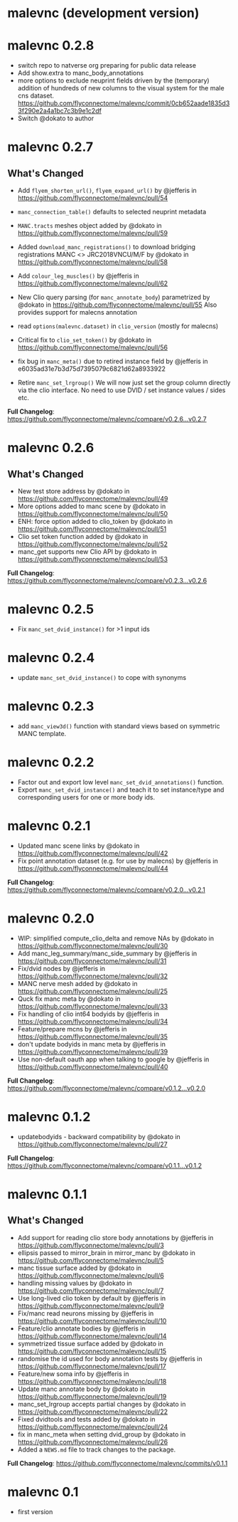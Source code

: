 # malevnc (development version)

# malevnc 0.2.8

* switch repo to natverse org preparing for public data release
* Add show.extra to manc_body_annotations 
* more options to exclude neuprint fields driven by the (temporary) addition of hundreds of new columns to the visual system for the male cns dataset. https://github.com/flyconnectome/malevnc/commit/0cb652aade1835d33f290e2a4a1bc7c3b9e1c2df
* Switch @dokato to author

# malevnc 0.2.7

## What's Changed
* Add `flyem_shorten_url()`, `flyem_expand_url()` by @jefferis in https://github.com/flyconnectome/malevnc/pull/54
* `manc_connection_table()` defaults to selected neuprint metadata
* `MANC.tracts` meshes object added by @dokato in https://github.com/flyconnectome/malevnc/pull/59
* Added `download_manc_registrations()` to download bridging registrations
  MANC <> JRC2018VNCU/M/F by @dokato in https://github.com/flyconnectome/malevnc/pull/58
* Add `colour_leg_muscles()` by @jefferis in https://github.com/flyconnectome/malevnc/pull/62

* New Clio query parsing (for `manc_annotate_body`) parametrized by @dokato in https://github.com/flyconnectome/malevnc/pull/55
  Also provides support for malecns annotation
* read `options(malevnc.dataset)` in `clio_version` (mostly for malecns)
* Critical fix to `clio_set_token()` by @dokato in https://github.com/flyconnectome/malevnc/pull/56
* fix bug in `manc_meta()` due to retired instance field by @jefferis in e6035ad31e7b3d75d7395079c6821d62a8933922
* Retire `manc_set_lrgroup()` We will now just set the group column directly
  via the clio interface. No need to use DVID / set instance values / sides etc.


**Full Changelog**: https://github.com/flyconnectome/malevnc/compare/v0.2.6...v0.2.7

# malevnc 0.2.6
## What's Changed
* New test store address by @dokato in https://github.com/flyconnectome/malevnc/pull/49
* More options added to manc scene by @dokato in https://github.com/flyconnectome/malevnc/pull/50
* ENH: force option added to clio_token by @dokato in https://github.com/flyconnectome/malevnc/pull/51
* Clio set token function added by @dokato in https://github.com/flyconnectome/malevnc/pull/52
* manc_get supports new Clio API by @dokato in https://github.com/flyconnectome/malevnc/pull/53

**Full Changelog**: https://github.com/flyconnectome/malevnc/compare/v0.2.3...v0.2.6
# malevnc 0.2.5

* Fix `manc_set_dvid_instance()` for >1 input ids

# malevnc 0.2.4

* update `manc_set_dvid_instance()` to cope with synonyms

# malevnc 0.2.3

* add `manc_view3d()` function with standard views based on symmetric MANC
  template.

# malevnc 0.2.2

* Factor out and export low level `manc_set_dvid_annotations()` function.
* Export `manc_set_dvid_instance()` and teach it to set instance/type and corresponding users for one or more body ids.


# malevnc 0.2.1
* Updated manc scene links by @dokato in https://github.com/flyconnectome/malevnc/pull/42
* Fix point annotation dataset (e.g. for use by malecns) by @jefferis in https://github.com/flyconnectome/malevnc/pull/44 


**Full Changelog**: https://github.com/flyconnectome/malevnc/compare/v0.2.0...v0.2.1

# malevnc 0.2.0

* WIP: simplified compute_clio_delta and remove NAs by @dokato in https://github.com/flyconnectome/malevnc/pull/30
* Add manc_leg_summary/manc_side_summary by @jefferis in https://github.com/flyconnectome/malevnc/pull/31
* Fix/dvid nodes by @jefferis in https://github.com/flyconnectome/malevnc/pull/32
* MANC nerve mesh added  by @dokato in https://github.com/flyconnectome/malevnc/pull/25
* Quck fix manc meta by @dokato in https://github.com/flyconnectome/malevnc/pull/33
* Fix handling of clio int64 bodyids by @jefferis in https://github.com/flyconnectome/malevnc/pull/34
* Feature/prepare mcns by @jefferis in https://github.com/flyconnectome/malevnc/pull/35
* don't update bodyids in manc meta by @jefferis in https://github.com/flyconnectome/malevnc/pull/39
* Use non-default oauth app when talking to google by @jefferis in https://github.com/flyconnectome/malevnc/pull/40


**Full Changelog**: https://github.com/flyconnectome/malevnc/compare/v0.1.2...v0.2.0

# malevnc 0.1.2
* updatebodyids - backward compatibility by @dokato in https://github.com/flyconnectome/malevnc/pull/27

**Full Changelog**: https://github.com/flyconnectome/malevnc/compare/v0.1.1...v0.1.2

# malevnc 0.1.1

## What's Changed
* Add support for reading clio store body annotations  by @jefferis in https://github.com/flyconnectome/malevnc/pull/3
* ellipsis passed to mirror_brain in mirror_manc by @dokato in https://github.com/flyconnectome/malevnc/pull/5
* manc tissue surface added by @dokato in https://github.com/flyconnectome/malevnc/pull/6
* handling missing values by @dokato in https://github.com/flyconnectome/malevnc/pull/7
* Use long-lived clio token by default by @jefferis in https://github.com/flyconnectome/malevnc/pull/9
* Fix/manc read neurons missing by @jefferis in https://github.com/flyconnectome/malevnc/pull/10
* Feature/clio annotate bodies by @jefferis in https://github.com/flyconnectome/malevnc/pull/14
* symmetrized tissue surface added by @dokato in https://github.com/flyconnectome/malevnc/pull/15
* randomise the id used for body annotation tests by @jefferis in https://github.com/flyconnectome/malevnc/pull/17
* Feature/new soma info by @jefferis in https://github.com/flyconnectome/malevnc/pull/18
* Update manc annotate body by @dokato in https://github.com/flyconnectome/malevnc/pull/19
* manc_set_lrgroup accepts partial changes by @dokato in https://github.com/flyconnectome/malevnc/pull/22
* Fixed dvidtools and tests added by @dokato in https://github.com/flyconnectome/malevnc/pull/24
* fix in manc_meta when setting dvid_group by @dokato in https://github.com/flyconnectome/malevnc/pull/26
* Added a `NEWS.md` file to track changes to the package.


**Full Changelog**: https://github.com/flyconnectome/malevnc/commits/v0.1.1

# malevnc 0.1

* first version
